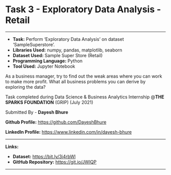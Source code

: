 # Task 3 - Exploratory Data Analysis - Retail
---

* **Task:** Perform ‘Exploratory Data Analysis’ on dataset ‘SampleSuperstore’. 
* **Libraries Used:** numpy, pandas, matplotlib, seaborn
* **Dataset Used:** Sample Super Store (Retail)
* **Programming Language:** Python
* **Tool Used:** Jupyter Notebook

As a business manager, try to find out the weak areas where you can work to make more profit. What all business problems you can derive by exploring the data?


Task completed during Data Science & Business Analytics Internship @**THE SPARKS FOUNDATION** (GRIP) (July 2021)

Submitted By -
**Dayesh Bhure**

**Github Profile:** https://github.com/DayeshBhure

**LinkedIn Profile:** https://www.linkedin.com/in/dayesh-bhure

---

**Links:**

* **Dataset:** https://bit.ly/3i4rbWl
* **GitHub Repository:** https://git.io/JWlQP

---
